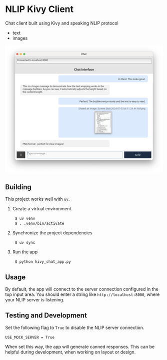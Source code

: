 
# NLIP Kivy Client

Chat client built using Kivy and speaking NLIP protocol

- text
- images

![Mach2 Screenshot](imgs/mach2-1.png)


## Building

This project works well with `uv`.

1. Create a virtual environment.

        $ uv venv
    	$ . .venv/bin/activate
		
2. Synchronize the project dependencies

        $ uv sync
		
3. Run the app

        $ python kivy_chat_app.py
		

## Usage

By default, the app will connect to the server connection configured in the top input area.  You should enter a string like `http://localhost:8000`, where your NLIP server is listening.


## Testing and Development

Set the following flag to `True` to disable the NLIP server connection.

    USE_MOCK_SERVER = True
	
When set this way, the app will generate canned responses.  This can be helpful during development, when working on layout or design.


